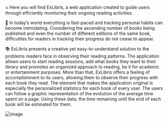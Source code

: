 🔝 Here you will find ExLibris, a web application created to guide
users through efficiently monitoring their ongoing reading activities.

📖 In today’s world everything is fast-paced and tracking personal habits can become
intimidating. Considering the ascending number of books being published and even
the number of different editions of the same book, difficulties for readers in tracking their
progress do not cease to appear.

📚 ExLibris presents a creative yet easy-to-understand solution to the problems readers
face in observing their reading patterns. The application allows users to start reading
sessions, add what books they want to their library and promotes an organized approach
to reading, be it for academic or entertainment purposes.
More than that, ExLibris offers a feeling of accomplishment to its users, allowing
them to observe their progress with each book they read. The element
that makes the application original is especially the personalized statistics for each book of
every user. The users can follow a graphic representation of the evolution of the average
time spent on a page. Using these data, the time remaining until the end of each
book will be estimated for them.

![image](https://github.com/user-attachments/assets/04560237-e8de-445d-8cfc-20f86d7b053b)


